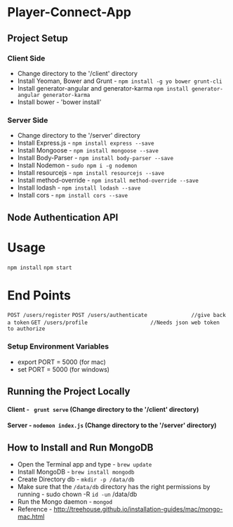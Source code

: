 # Player-Connect-App

## Project Setup 

### Client Side 
- Change directory to the '/client' directory
- Install Yeoman, Bower and Grunt - `npm install -g yo bower grunt-cli`
- Install generator-angular and generator-karma `npm install generator-angular generator-karma`
- Install bower - 'bower install'

### Server Side 
- Change directory to the '/server' directory
- Install Express.js - `npm install express --save`
- Install Mongoose - `npm install mongoose --save`
- Install Body-Parser - `npm install body-parser --save`
- Install Nodemon - `sudo npm i -g nodemon`
- Install resourcejs - `npm install resourcejs --save`
- Install method-override - `npm install method-override --save`
- Install lodash - `npm install lodash --save`
- Install cors - `npm install cors --save`
## Node Authentication API
# Usage
 `npm install`
 `npm start`
# End Points
 `POST /users/register`
 `POST /users/authenticate              //give back a token`
 `GET /users/profile                    //Needs json web token to authorize`

### Setup Environment Variables 
- export PORT = 5000 (for mac)
- set PORT = 5000 (for windows)


## Running the Project Locally 
#### Client - ` grunt serve`  (Change directory to the '/client' directory)
#### Server - `nodemon index.js` (Change directory to the '/server' directory)

## How to Install and Run MongoDB 
- Open the Terminal app and type - `brew update`
- Install MongoDB -  `brew install mongodb`
- Create Directory db - `mkdir -p /data/db`
- Make sure that the  `/data/db` directory has the right permissions by running - sudo chown -R `id -un` /data/db
- Run the Mongo daemon - `mongod` 
- Reference - http://treehouse.github.io/installation-guides/mac/mongo-mac.html


